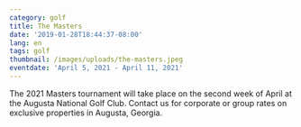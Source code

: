```yaml
---
category: golf
title: The Masters
date: '2019-01-28T18:44:37-08:00'
lang: en
tags: golf
thumbnail: /images/uploads/the-masters.jpeg
eventdate: 'April 5, 2021 - April 11, 2021'
---
```


The 2021 Masters tournament will take place on the second week of April at the Augusta National Golf Club. Contact us for corporate or group rates on exclusive properties in Augusta, Georgia.  
